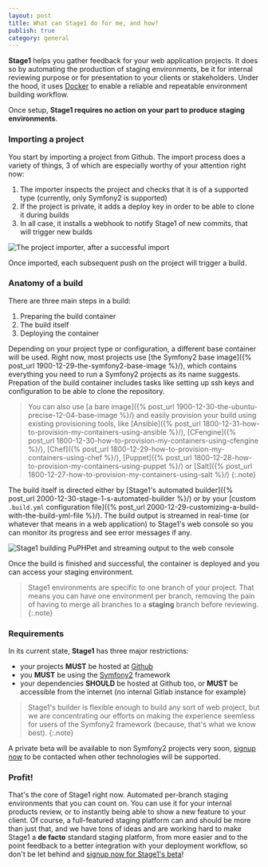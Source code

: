 ```yaml
---
layout: post
title: What can Stage1 do for me, and how?
publish: true
category: general
---
```


**Stage1** helps you gather feedback for your web application projects. It does so by automating the production of staging environments, be it for internal reviewing purpose or for presentation to your clients or stakeholders. Under the hood, it uses [Docker](http://docker.io/) to enable a reliable and repeatable environment building workflow.

Once setup, **Stage1 requires no action on your part to produce staging environments**.

### Importing a project

You start by importing a project from Github. The import process does a variety of things, 3 of which are especially worthy of your attention right now:

1. The importer inspects the project and checks that it is of a supported type (currently, only Symfony2 is supported)
2. If the project is private, it adds a deploy key in order to be able to clone it during builds
3. In all case, it installs a webhook to notify Stage1 of new commits, that will trigger new builds

![The project importer, after a successful import](/assets/screenshots/project-import-finished.png)

Once imported, each subsequent push on the project will trigger a build.

### Anatomy of a build

There are three main steps in a build:

1. Preparing the build container
2. The build itself
3. Deploying the container

Depending on your project type or configuration, a different base container will be used. Right now, most projects use [the Symfony2 base image]({% post_url 1900-12-29-the-symfony2-base-image %}/), which contains everything you need to run a Symfony2 projects as its name suggests. Prepation of the build container includes tasks like setting up ssh keys and configuration to be able to clone the repository.

> You can also use [a bare image]({% post_url 1900-12-30-the-ubuntu-precise-12-04-base-image %}/) and easily provision your build using existing provisioning tools, like [Ansible]({% post_url 1800-12-31-how-to-provision-my-containers-using-ansible %}/), [CFengine]({% post_url 1800-12-30-how-to-provision-my-containers-using-cfengine %}/), [Chef]({% post_url 1800-12-29-how-to-provision-my-containers-using-chef %}/), [Puppet]({% post_url 1800-12-28-how-to-provision-my-containers-using-puppet %}/) or [Salt]({% post_url 1800-12-27-how-to-provision-my-containers-using-salt %}/)
{:.note}

The build itself is directed either by [Stage1's automated builder]({% post_url 2000-12-30-stage-1-s-automated-builder %}/) or by your [custom `.build.yml` configuration file]({% post_url 2000-12-29-customizing-a-build-with-the-build-yml-file %}/). The build output is streamed in real-time (or whatever that means in a web application) to Stage1's web console so you can monitor its progress and see error messages if any.

![Stage1 building PuPHPet and streaming output to the web console](/assets/screenshots/build-web-console.png)

Once the build is finished and successful, the container is deployed and you can access your staging environment.

> Stage1 environments are specific to one branch of your project. That means you can have one environment per branch, removing the pain of having to merge all branches to a __staging__ branch before reviewing.
{:.note}

### Requirements

In its current state, **Stage1** has three major restrictions:

* your projects **MUST** be hosted at [Github](http://github.com/)
* you **MUST** be using the [Symfony2](http://www.symfony.com/) framework
* your dependencies **SHOULD** be hosted at Github too, or **MUST** be accessible from the internet (no internal Gitlab instance for example)

> Stage1's builder is flexible enough to build any sort of web project, but we are concentrating our efforts on making the experience seemless for users of the Symfony2 framework (because, that's what we know best).
{:.note}

A private beta will be available to non Symfony2 projects very soon, [signup now](http://stage1.io/beta) to be contacted when other technologies will be supported.

### Profit!

That's the core of Stage1 right now. Automated per-branch staging environments that you can count on. You can use it for your internal products review, or to instantly being able to show a new feature to your client. Of course, a full-featured staging platform can and should be more than just that, and we have tons of ideas and are working hard to make Stage1 a __de facto__ standard staging platform, from more easier and to the point feedback to a better integration with your deployment workflow, so don't be let behind and <a href="http://stage1.io/beta">signup now for Stage1's beta</a>!